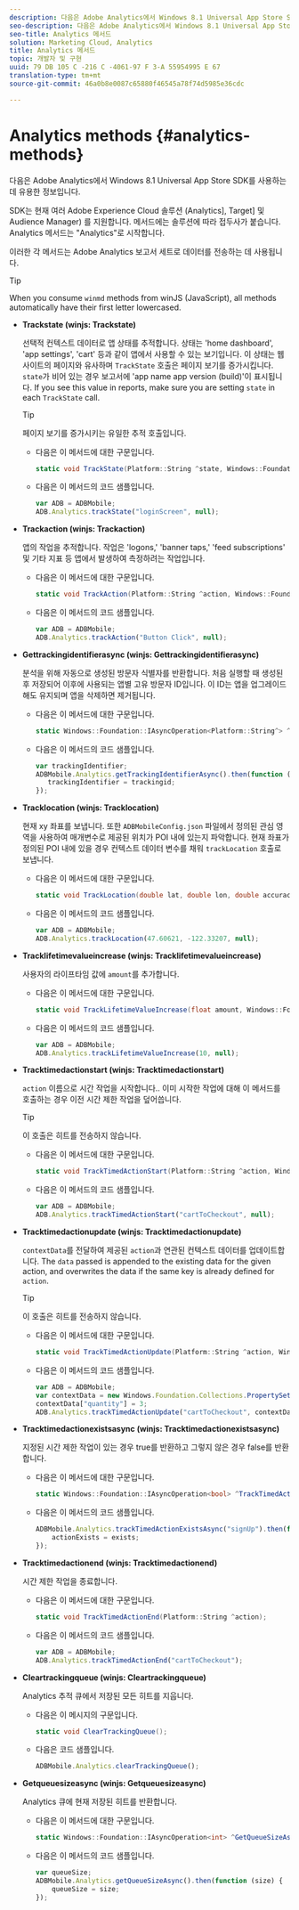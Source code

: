 ```yaml
---
description: 다음은 Adobe Analytics에서 Windows 8.1 Universal App Store SDK를 사용하는 데 유용한 정보입니다.
seo-description: 다음은 Adobe Analytics에서 Windows 8.1 Universal App Store SDK를 사용하는 데 유용한 정보입니다.
seo-title: Analytics 메서드
solution: Marketing Cloud, Analytics
title: Analytics 메서드
topic: 개발자 및 구현
uuid: 79 DB 105 C -216 C -4061-97 F 3-A 55954995 E 67
translation-type: tm+mt
source-git-commit: 46a0b8e0087c65880f46545a78f74d5985e36cdc

---
```



# Analytics methods {#analytics-methods}

다음은 Adobe Analytics에서 Windows 8.1 Universal App Store SDK를 사용하는 데 유용한 정보입니다.

SDK는 현재 여러 Adobe Experience Cloud 솔루션 (Analytics], Target] 및 Audience Manager) 를 지원합니다. 메서드에는 솔루션에 따라 접두사가 붙습니다. Analytics 메서드는 "Analytics"로 시작합니다.

이러한 각 메서드는 Adobe Analytics 보고서 세트로 데이터를 전송하는 데 사용됩니다.

>[!TIP]
>
>When you consume `winmd` methods from winJS (JavaScript), all methods automatically have their first letter lowercased.

* **Trackstate (winjs: Trackstate)**

   선택적 컨텍스트 데이터로 앱 상태를 추적합니다. 상태는 'home dashboard', 'app settings', 'cart' 등과 같이 앱에서 사용할 수 있는 보기입니다. 이 상태는 웹 사이트의 페이지와 유사하며 `TrackState` 호출은 페이지 보기를 증가시킵니다. `state`가 비어 있는 경우 보고서에 'app name app version (build)'이 표시됩니다. If you see this value in reports, make sure you are setting `state` in each `TrackState` call.

   >[!TIP]
   >
   >페이지 보기를 증가시키는 유일한 추적 호출입니다.

   * 다음은 이 메서드에 대한 구문입니다.

      ```csharp
      static void TrackState(Platform::String ^state, Windows::Foundation::Collections::IMap<Platform::String^, Platform::Object> ^contextData); 
      ```

   * 다음은 이 메서드의 코드 샘플입니다.

      ```js
      var ADB = ADBMobile;
      ADB.Analytics.trackState("loginScreen", null);
      ```

* **Trackaction (winjs: Trackaction)**

   앱의 작업을 추적합니다. 작업은 'logons,' 'banner taps,' 'feed subscriptions' 및 기타 지표 등 앱에서 발생하여 측정하려는 작업입니다.

   * 다음은 이 메서드에 대한 구문입니다.

      ```csharp
      static void TrackAction(Platform::String ^action, Windows::Foundation::Collections::IMap <Platform::String^, Platform::Object> ^contextData);
      ```

   * 다음은 이 메서드의 코드 샘플입니다.

      ```js
      var ADB = ADBMobile; 
      ADB.Analytics.trackAction("Button Click", null); 
      ```

* **Gettrackingidentifierasync (winjs: Gettrackingidentifierasync)**

   분석을 위해 자동으로 생성된 방문자 식별자를 반환합니다. 처음 실행할 때 생성된 후 저장되어 이후에 사용되는 앱별 고유 방문자 ID입니다. 이 ID는 앱을 업그레이드해도 유지되며 앱을 삭제하면 제거됩니다.

   * 다음은 이 메서드에 대한 구문입니다.

      ```csharp
      static Windows::Foundation::IAsyncOperation<Platform::String^> ^GetTrackingIdentifierAsync(); 
      ```

   * 다음은 이 메서드의 코드 샘플입니다.

      ```js
      var trackingIdentifier; 
      ADBMobile.Analytics.getTrackingIdentifierAsync().then(function (trackingid) { 
         trackingIdentifier = trackingid; 
      });
      ```

* **Tracklocation (winjs: Tracklocation)**

   현재 xy 좌표를 보냅니다. 또한 `ADBMobileConfig.json` 파일에서 정의된 관심 영역을 사용하여 매개변수로 제공된 위치가 POI 내에 있는지 파악합니다. 현재 좌표가 정의된 POI 내에 있을 경우 컨텍스트 데이터 변수를 채워 `trackLocation` 호출로 보냅니다.

   * 다음은 이 메서드에 대한 구문입니다.

      ```csharp
      static void TrackLocation(double lat, double lon, double accuracy, Windows::Foundation::Collections::IMap<Platform::String^, Platform::Object^> ^contextData);
      ```

   * 다음은 이 메서드의 코드 샘플입니다.

      ```js
      var ADB = ADBMobile; 
      ADB.Analytics.trackLocation(47.60621, -122.33207, null);
      ```

* **Tracklifetimevalueincrease (winjs: Tracklifetimevalueincrease)**

   사용자의 라이프타임 값에 `amount`를 추가합니다.

   * 다음은 이 메서드에 대한 구문입니다.

      ```csharp
      static void TrackLifetimeValueIncrease(float amount, Windows::Foundation::Collections::IMap<Platform::String^, Platform::Object^> ^contextData); 
      ```

   * 다음은 이 메서드의 코드 샘플입니다.

      ```js
      var ADB = ADBMobile; 
      ADB.Analytics.trackLifetimeValueIncrease(10, null); 
      ```

* **Tracktimedactionstart (winjs: Tracktimedactionstart)**

   `action` 이름으로 시간 작업을 시작합니다.. 이미 시작한 작업에 대해 이 메서드를 호출하는 경우 이전 시간 제한 작업을 덮어씁니다.

   >[!TIP]
   >
   >이 호출은 히트를 전송하지 않습니다.

   * 다음은 이 메서드에 대한 구문입니다.

      ```csharp
      static void TrackTimedActionStart(Platform::String ^action, Windows::Foundation::Collections::IMap<Platform::String^, Platform::Object^> ^contextData);
      ```

   * 다음은 이 메서드의 코드 샘플입니다.

      ```js
      var ADB = ADBMobile; 
      ADB.Analytics.trackTimedActionStart("cartToCheckout", null); 
      ```

* **Tracktimedactionupdate (winjs: Tracktimedactionupdate)**

   `contextData`를 전달하여 제공된 `action`과 연관된 컨텍스트 데이터를 업데이트합니다. The `data` passed is appended to the existing data for the given action, and overwrites the data if the same key is already defined for `action`.

   >[!TIP]
   >
   >이 호출은 히트를 전송하지 않습니다.

   * 다음은 이 메서드에 대한 구문입니다.

      ```csharp
      static void TrackTimedActionUpdate(Platform::String ^action, Windows::Foundation::Collections::IMap<Platform::String^, Platform::Object^> ^contextData); 
      ```

   * 다음은 이 메서드의 코드 샘플입니다.

      ```js
      var ADB = ADBMobile; 
      var contextData = new Windows.Foundation.Collections.PropertySet(); 
      contextData["quantity"] = 3; 
      ADB.Analytics.trackTimedActionUpdate("cartToCheckout", contextData); 
      ```

* **Tracktimedactionexistsasync (winjs: Tracktimedactionexistsasync)**

   지정된 시간 제한 작업이 있는 경우 true를 반환하고 그렇지 않은 경우 false를 반환합니다.

   * 다음은 이 메서드에 대한 구문입니다.

      ```csharp
      static Windows::Foundation::IAsyncOperation<bool> ^TrackTimedActionExistsAsync(Platform::String ^action); 
      ```

   * 다음은 이 메서드의 코드 샘플입니다.

      ```js
      ADBMobile.Analytics.trackTimedActionExistsAsync("signUp").then(function (exists) { 
          actionExists = exists; 
      });
      ```

* **Tracktimedactionend (winjs: Tracktimedactionend)**

   시간 제한 작업을 종료합니다.

   * 다음은 이 메서드에 대한 구문입니다.

      ```csharp
      static void TrackTimedActionEnd(Platform::String ^action);
      ```

   * 다음은 이 메서드의 코드 샘플입니다.

      ```js
      var ADB = ADBMobile; 
      ADB.Analytics.trackTimedActionEnd("cartToCheckout"); 
      ```

* **Cleartrackingqueue (winjs: Cleartrackingqueue)**

   Analytics 추적 큐에서 저장된 모든 히트를 지웁니다.

   * 다음은 이 메시지의 구문입니다.

      ```csharp
      static void ClearTrackingQueue();
      ```

   * 다음은 코드 샘플입니다.

      ```js
      ADBMobile.Analytics.clearTrackingQueue();
      ```

* **Getqueuesizeasync (winjs: Getqueuesizeasync)**

   Analytics 큐에 현재 저장된 히트를 반환합니다.

   * 다음은 이 메서드에 대한 구문입니다.

      ```csharp
      static Windows::Foundation::IAsyncOperation<int> ^GetQueueSizeAsync();
      ```

   * 다음은 이 메서드의 코드 샘플입니다.

      ```js
      var queueSize; 
      ADBMobile.Analytics.getQueueSizeAsync().then(function (size) { 
          queueSize = size; 
      });
      ```
